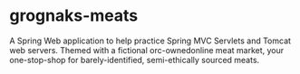 # grognaks-meats
A Spring Web  application to help practice Spring MVC Servlets and Tomcat web servers. Themed with a fictional orc-ownedonline meat market, your one-stop-shop for barely-identified, semi-ethically sourced meats.

